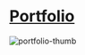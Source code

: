 # [Portfolio](https://wendell-leao.com/)

![portfolio-thumb](https://github.com/WendellLeao/portfolio/assets/54878277/cd453777-f424-40a5-8049-5b03a36db312)
